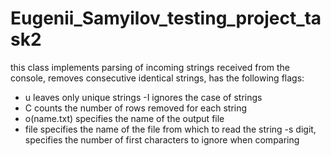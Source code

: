 # Eugenii_Samyilov_testing_project_task2
this class implements parsing of incoming strings received from the console, removes consecutive identical strings, has the following flags:
- u leaves only unique strings
-I ignores the case of strings
- C counts the number of rows removed for each string
- o(name.txt) specifies the name of the output file 
- file specifies the name of the file from which to read the string
-s digit, specifies the number of first characters to ignore when comparing
